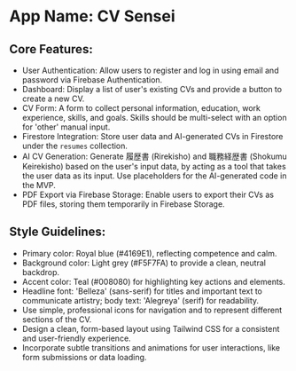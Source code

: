 # **App Name**: CV Sensei

## Core Features:

- User Authentication: Allow users to register and log in using email and password via Firebase Authentication.
- Dashboard: Display a list of user's existing CVs and provide a button to create a new CV.
- CV Form: A form to collect personal information, education, work experience, skills, and goals. Skills should be multi-select with an option for 'other' manual input.
- Firestore Integration: Store user data and AI-generated CVs in Firestore under the `resumes` collection.
- AI CV Generation: Generate 履歴書 (Rirekisho) and 職務経歴書 (Shokumu Keirekisho) based on the user's input data, by acting as a tool that takes the user data as its input. Use placeholders for the AI-generated code in the MVP.
- PDF Export via Firebase Storage: Enable users to export their CVs as PDF files, storing them temporarily in Firebase Storage.

## Style Guidelines:

- Primary color: Royal blue (#4169E1), reflecting competence and calm.
- Background color: Light grey (#F5F7FA) to provide a clean, neutral backdrop.
- Accent color: Teal (#008080) for highlighting key actions and elements.
- Headline font: 'Belleza' (sans-serif) for titles and important text to communicate artistry; body text: 'Alegreya' (serif) for readability.
- Use simple, professional icons for navigation and to represent different sections of the CV.
- Design a clean, form-based layout using Tailwind CSS for a consistent and user-friendly experience.
- Incorporate subtle transitions and animations for user interactions, like form submissions or data loading.